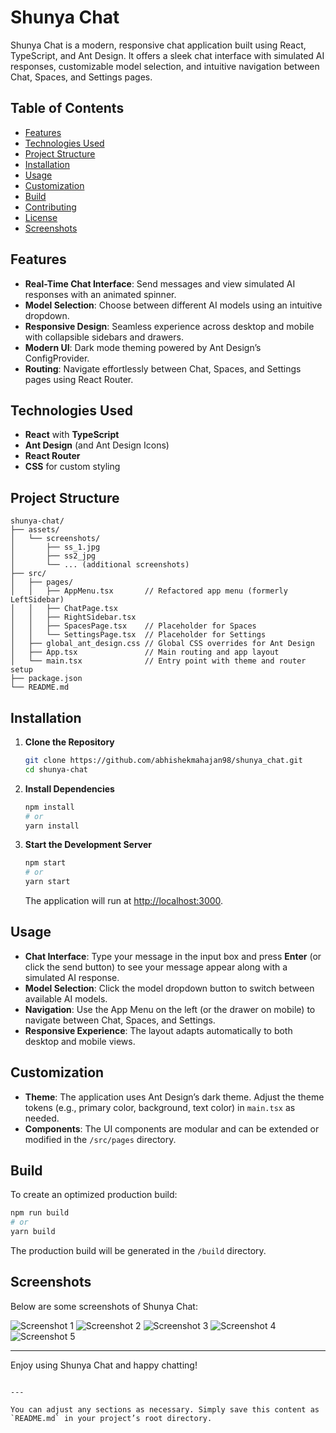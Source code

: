 # Shunya Chat

Shunya Chat is a modern, responsive chat application built using React, TypeScript, and Ant Design. It offers a sleek chat interface with simulated AI responses, customizable model selection, and intuitive navigation between Chat, Spaces, and Settings pages.

## Table of Contents

- [Features](#features)
- [Technologies Used](#technologies-used)
- [Project Structure](#project-structure)
- [Installation](#installation)
- [Usage](#usage)
- [Customization](#customization)
- [Build](#build)
- [Contributing](#contributing)
- [License](#license)
- [Screenshots](#screenshots)

## Features

- **Real-Time Chat Interface**: Send messages and view simulated AI responses with an animated spinner.
- **Model Selection**: Choose between different AI models using an intuitive dropdown.
- **Responsive Design**: Seamless experience across desktop and mobile with collapsible sidebars and drawers.
- **Modern UI**: Dark mode theming powered by Ant Design’s ConfigProvider.
- **Routing**: Navigate effortlessly between Chat, Spaces, and Settings pages using React Router.

## Technologies Used

- **React** with **TypeScript**
- **Ant Design** (and Ant Design Icons)
- **React Router**
- **CSS** for custom styling

## Project Structure

```
shunya-chat/
├── assets/
│   └── screenshots/
│       ├── ss_1.jpg
│       ├── ss2_jpg
│       └── ... (additional screenshots)
├── src/
│   ├── pages/
│   │   ├── AppMenu.tsx       // Refactored app menu (formerly LeftSidebar)
│   │   ├── ChatPage.tsx
│   │   ├── RightSidebar.tsx
│   │   ├── SpacesPage.tsx    // Placeholder for Spaces
│   │   └── SettingsPage.tsx  // Placeholder for Settings
│   ├── global_ant_design.css // Global CSS overrides for Ant Design
│   ├── App.tsx               // Main routing and app layout
│   └── main.tsx              // Entry point with theme and router setup
├── package.json
└── README.md
```

## Installation

1. **Clone the Repository**

   ```bash
   git clone https://github.com/abhishekmahajan98/shunya_chat.git
   cd shunya-chat
   ```

2. **Install Dependencies**

   ```bash
   npm install
   # or
   yarn install
   ```

3. **Start the Development Server**

   ```bash
   npm start
   # or
   yarn start
   ```

   The application will run at [http://localhost:3000](http://localhost:3000).

## Usage

- **Chat Interface**: Type your message in the input box and press **Enter** (or click the send button) to see your message appear along with a simulated AI response.
- **Model Selection**: Click the model dropdown button to switch between available AI models.
- **Navigation**: Use the App Menu on the left (or the drawer on mobile) to navigate between Chat, Spaces, and Settings.
- **Responsive Experience**: The layout adapts automatically to both desktop and mobile views.

## Customization

- **Theme**: The application uses Ant Design’s dark theme. Adjust the theme tokens (e.g., primary color, background, text color) in `main.tsx` as needed.
- **Components**: The UI components are modular and can be extended or modified in the `/src/pages` directory.

## Build

To create an optimized production build:

```bash
npm run build
# or
yarn build
```

The production build will be generated in the `/build` directory.

## Screenshots

Below are some screenshots of Shunya Chat:

![Screenshot 1](assets/screenshots/ss1.jpg)
![Screenshot 2](assets/screenshots/ss2jpg)
![Screenshot 3](assets/screenshots/ss3.jpg)
![Screenshot 4](assets/screenshots/ss4jpg)
![Screenshot 5](assets/screenshots/ss5.jpg)
<!-- Add additional screenshots as needed -->

---

Enjoy using Shunya Chat and happy chatting!
```

---

You can adjust any sections as necessary. Simply save this content as `README.md` in your project’s root directory.